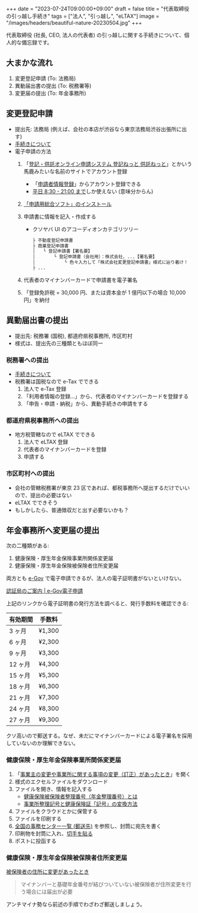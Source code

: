 +++
date = "2023-07-24T09:00:00+09:00"
draft = false
title = "代表取締役の引っ越し手続き"
tags = ["法人", "引っ越し", "eLTAX"]
image = "/images/headers/beautiful-nature-20230504.jpg"
+++

代表取締役 (社長, CEO, 法人の代表者) の引っ越しに関する手続きについて、個人的な備忘録です。

## 大まかな流れ

1. 変更登記申請 (To: 法務局)
1. 異動届出書の提出 (To: 税務署等)
1. 変更届の提出 (To: 年金事務所)

## 変更登記申請

- 提出先: 法務局 (例えば、会社の本店が渋谷なら東京法務局渋谷出張所に出す)
- [手続きについて](https://houmukyoku.moj.go.jp/homu/touki2.html)
- 電子申請の方法
  1. 「[登記・供託オンライン申請システム 登記ねっと 供託ねっと](https://www.touki-kyoutaku-online.moj.go.jp/)」とかいう馬鹿みたいな名前のサイトでアカウント登録
      - 「[申請者情報登録](https://www.touki-kyoutaku-online.moj.go.jp/web/top/SC01WL01-RegistShinseisha.do)」からアカウント登録できる
      - [平日 8:30 - 21:00 まで](https://www.touki-kyoutaku-online.moj.go.jp/condition.html)しか使えない (意味分からん)
  1. [「申請用総合ソフト」のインストール](https://www.touki-kyoutaku-online.moj.go.jp/download.html)
  1. 申請書に情報を記入・作成する
      - クソヤバ UI のアコーディオンカテゴリツリー

        ```txt
        ├ 不動産登記申請書
        ├ 商業登記申請書
        │   └ 登記申請書【署名要】
        │       └ 登記申請書（会社用）：株式会社，...【署名要】
        │           └ 色々入力して「株式会社変更登記申請書」様式に辿り着け！
        ├ ...
        ```

  1. 代表者のマイナンバーカードで申請書を電子署名
  1. 「登録免許税 = 30,000 円、または資本金が 1 億円以下の場合 10,000 円」を納付

## 異動届出書の提出

- 提出先: 税務署 (国税), 都道府県税事務所, 市区町村
- 様式は、提出先の三種類ともほぼ同一

### 税務署への提出

- [手続きについて](https://www.nta.go.jp/taxes/tetsuzuki/shinsei/annai/hojin/annai/1554_5.htm)
- 税務署は国税なので e-Tax でできる
  1. 法人で e-Tax 登録
  1. 「利用者情報の登録...」から、代表者のマイナンバーカードを登録する
  1. 「申告・申請・納税」から、異動手続きの申請をする

### 都道府県税事務所への提出

- 地方税管轄なので eLTAX でできる
  1. 法人で eLTAX 登録
  1. 代表者のマイナンバーカードを登録
  1. 申請する

### 市区町村への提出

- 会社の管轄税務署が東京 23 区であれば、都税事務所へ提出するだけでいいので、提出の必要はない
- eLTAX でできそう
- もしかしたら、普通徴収だと出す必要ないかも？

## 年金事務所へ変更届の提出

次の二種類がある:

1. 健康保険・厚生年金保険事業所関係変更届
1. 健康保険・厚生年金保険被保険者住所変更届

両方とも [e-Gov](https://www.nenkin.go.jp/denshibenri/index.html) で電子申請できるが、法人の電子証明書がないといけない。

[認証局のご案内 | e-Gov電子申請](https://shinsei.e-gov.go.jp/contents/preparation/certificate/certification-authority.html)

上記のリンクから電子証明書の発行方法を調べると、発行手数料を確認できる:

有効期間|手数料
--|--
3 ヶ月|¥1,300
6 ヶ月|¥2,300
9 ヶ月|¥3,300
12 ヶ月|¥4,300
15 ヶ月|¥5,300
18 ヶ月|¥6,300
21 ヶ月|¥7,300
24 ヶ月|¥8,300
27 ヶ月|¥9,300

クソ高いので郵送する。なぜ、未だにマイナンバーカードによる電子署名を採用していないのか理解できない。

### 健康保険・厚生年金保険事業所関係変更届

1. 「[事業主の変更や事業所に関する事項の変更（訂正）があったとき](https://www.nenkin.go.jp/service/kounen/todokesho/jigyosho/20150212.html)」を開く
1. 様式のエクセルファイルをダウンロード
1. ファイルを開き、情報を記入する
    - [健康保険被保険者整理番号（年金整理番号）とは](https://jobcan-lms.zendesk.com/hc/ja/articles/360000966532)
    - [事業所整理記号と健康保険証「記号」の変換方法](https://gozal.cc/basics/symbol-of-company-for-koseinenkin)
1. ファイルをクラウドとかに保管する
1. ファイルを印刷する
1. [全国の事務センター一覧 (郵送先)](https://www.nenkin.go.jp/service/kounen/todokesho/20150216.html) を参照し、封筒に宛先を書く
1. 印刷物を封筒に入れ、[切手を貼る](https://www.post.japanpost.jp/send/fee/kokunai/one_two.html)
1. ポストに投函する

### 健康保険・厚生年金保険被保険者住所変更届

[被保険者の住所に変更があったとき](https://www.nenkin.go.jp/service/kounen/todokesho/kankeitodoke/20150513.html)

> マイナンバーと基礎年金番号が結びついていない被保険者が住所変更を行う場合には届出が必要

アンチマイナ勢なら前述の手順でわざわざ郵送しましょう。
